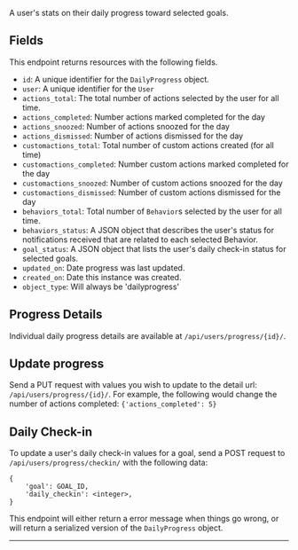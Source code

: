 
A user's stats on their daily progress toward selected goals.

## Fields

This endpoint returns resources with the following fields.


* `id`: A unique identifier for the `DailyProgress` object.
* `user`: A unique identifier for the `User`
* `actions_total`: The total number of actions selected by the user for all time.
* `actions_completed`: Number actions marked completed for the day
* `actions_snoozed`: Number of actions snoozed for the day
* `actions_dismissed`:  Number of actions dismissed for the day
* `customactions_total`: Total number of custom actions created (for all time)
* `customactions_completed`: Number custom actions marked completed for the day
* `customactions_snoozed`: Number of custom actions snoozed for the day
* `customactions_dismissed`:  Number of custom actions dismissed for the day
* `behaviors_total`: Total number of `Behavior`s selected by the user for all time.
* `behaviors_status`: A JSON object that describes the user's status for
  notifications received that are related to each selected Behavior.
* `goal_status`: A JSON object that lists the user's daily check-in status
  for selected goals.
* `updated_on`: Date progress was last updated.
* `created_on`: Date this instance was created.
* `object_type`: Will always be 'dailyprogress'

## Progress Details

Individual daily progress details are available at `/api/users/progress/{id}/`.

## Update progress

Send a PUT request with values you wish to update to the detail url:
`/api/users/progress/{id}/`. For example, the following would change the
number of actions completed: `{'actions_completed': 5}`

## Daily Check-in

To update a user's daily check-in values for a goal, send a POST request
to `/api/users/progress/checkin/` with the following data:

    {
        'goal': GOAL_ID,
        'daily_checkin': <integer>,
    }

This endpoint will either return a error message when things go wrong, or
will return a serialized version of the `DailyProgress` object.

----

